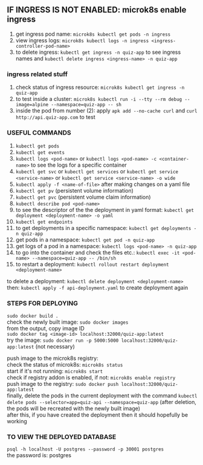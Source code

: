 ## IF INGRESS IS NOT ENABLED: microk8s enable ingress
1) get ingress pod name: `microk8s kubectl get pods -n ingress`
2) view ingress logs: `microk8s kubectl logs -n ingress <ingress-controller-pod-name>`  
3) to delete ingress: `kubectl get ingress -n quiz-app` to see ingress names and `kubectl delete ingress <ingress-name> -n quiz-app` 

### ingress related stuff
1) check status of ingress resource: `microk8s kubectl get ingress -n quiz-app`
2) to test inside a cluster: `microk8s kubectl run -i --tty --rm debug --image=alpine --namespace=quiz-app -- sh`
3) inside the pod from number (2): apply `apk add --no-cache curl` and `curl http://api.quiz-app.com` to test

### USEFUL COMMANDS
1) `kubectl get pods`
2) `kubectl get events`
3) `kubectl logs <pod-name>` or `kubectl logs <pod-name> -c <container-name>` to see the logs for a specific container
4) `kubectl get svc` or `kubectl get services` or `kubectl get service <service-name>` or `kubectl get service <service-name> -o wide`
5) `kubectl apply -f <name-of-file>` after making changes on a yaml file
6) `kubectl get pv` (persistent volume information)
7) `kubectl get pvc` (persistent volume claim information)
8) `kubectl describe pod <pod-name>`
9) to see the descriptor of the the deployment in yaml format: `kubectl get deployment <deployment-name> -o yaml`
10) `kubectl get endpoints`
11) to get deployments in a specific namespace: `kubectl get deployments -n quiz-app`
12) get pods in a namespace: `kubectl get pod -n quiz-app`
13) get logs of a pod in a namespace: `kubectl logs <pod-name> -n quiz-app`
14) to go into the container and check the files etc.: `kubectl exec -it <pod-name> --namespace=quiz-app -- /bin/sh`  
15) to restart a deployment: `kubectl rollout restart deployment <deployment-name>`

to delete a deployment: `kubectl delete deployment <deployment-name>`  
then: `kubectl apply -f api-deployment.yaml` to create deployment again

### STEPS FOR DEPLOYING
`sudo docker build .`  
check the newly built image: `sudo docker images`  
from the output, copy image ID  
`sudo docker tag <image-id> localhost:32000/quiz-app:latest`  
try the image: `sudo docker run -p 5000:5000 localhost:32000/quiz-app:latest` (not necessary)  

push image to the microk8s registry:  
check the status of microk8s: `microk8s status`  
start if it's not running: `microk8s start`  
check if registry addon is enabled, if not: `microk8s enable registry`  
push image to the registry: `sudo docker push localhost:32000/quiz-app:latest`       
finally, delete the pods in the current deployment with the command `kubectl delete pods --selector=app=quiz-api --namespace=quiz-app` (after deletion, the pods will be recreated with the newly built image)    
after this, if you have created the deployment then it should hopefully be working  
### TO VIEW THE DEPLOYED DATABASE
`psql -h localhost -U postgres --password -p 30001 postgres`  
the password is: postgres
